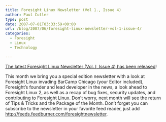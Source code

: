 ```yaml
---
title: Foresight Linux Newsletter (Vol 1., Issue 4)
author: Paul Cutler
type: post
date: 2007-07-01T03:33:59+00:00
url: /blog/2007/06/foresight-linux-newsletter-vol-1-issue-4/
categories:
  - Foresight
  - Linux
  - Technology

---
```

[The latest Foresight Linux Newsletter (Vol. I, Issue 4) has been released][1]!

This month we bring you a special edition newsletter with a look at Foresight Linux invading BarCamp Chicago (your Editor included), Foresight&#8217;s founder and lead developer in the news, a look ahead to Foresight Linux 2, as well as a recap of bug fixes, security updates, and contributing to Foresight Linux. Don&#8217;t worry, next month will see the return of Tips & Tricks and the Package of the Month. Don&#8217;t forget you can subscribe to the newsletter in your favorite feed reader, just add <http://feeds.feedburner.com/foresightnewsletter>.

 [1]: http://wiki.foresightlinux.com/confluence/display/newsletter/2007/07/01/Foresight+Linux+Newsletter%2C+Volume+1%2C+Issue+4+%28June+2007%29